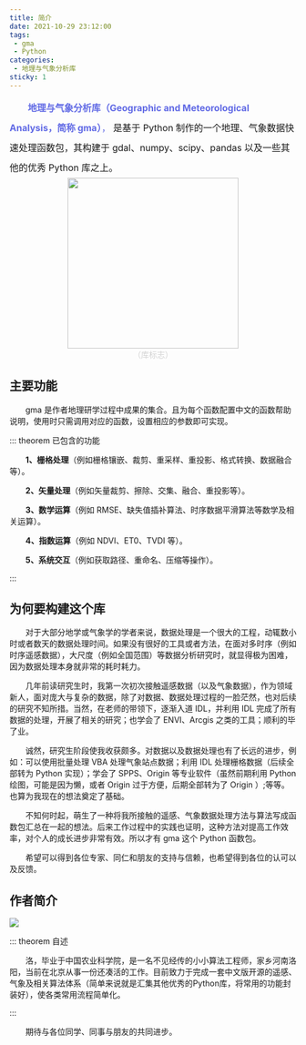 ```yaml
---
title: 简介
date: 2021-10-29 23:12:00
tags:
 - gma
 - Python
categories:
 - 地理与气象分析库
sticky: 1
---
```


<font color="#616AE5" size=3.5 style="line-height: 35px;">
&emsp;&emsp;<strong>地理与气象分析库（Geographic and Meteorological Analysis，简称 gma）</strong>，
</font>
<font size=3.5 style="line-height: 35px">
是基于 Python 制作的一个地理、气象数据快速处理函数包，其构建于 gdal、numpy、scipy、pandas 以及一些其他的优秀 Python 库之上。
</font>

<!-- more -->

<div align="center"><img width='300px' height='300px' src="/geoncs/images/Logo.svg"></div>
<font color="#D3D3D3" >
<div style="text-align:center;">（库标志）</div>
</font>

## 主要功能

&emsp;&emsp;gma 是作者地理研学过程中成果的集合。且为每个函数配置中文的函数帮助说明，使用时只需调用对应的函数，设置相应的参数即可实现。

::: theorem 已包含的功能

&emsp;&emsp;**1、栅格处理**（例如栅格镶嵌、裁剪、重采样、重投影、格式转换、数据融合等）。

&emsp;&emsp;**2、矢量处理**（例如矢量裁剪、擦除、交集、融合、重投影等）。

&emsp;&emsp;**3、数学运算**（例如 RMSE、缺失值插补算法、时序数据平滑算法等数学及相关运算）。

&emsp;&emsp;**4、指数运算**（例如 NDVI、ET0、TVDI 等）。

&emsp;&emsp;**5、系统交互**（例如获取路径、重命名、压缩等操作）。

:::


## 为何要构建这个库

&emsp;&emsp;对于大部分地学或气象学的学者来说，数据处理是一个很大的工程，动辄数小时或者数天的数据处理时间。如果没有很好的工具或者方法，在面对多时序（例如时序遥感数据），大尺度（例如全国范围）等数据分析研究时，就显得极为困难，因为数据处理本身就非常的耗时耗力。

&emsp;&emsp;几年前读研究生时，我第一次初次接触遥感数据（以及气象数据），作为领域新人，面对庞大与复杂的数据，除了对数据、数据处理过程的一脸茫然，也对后续的研究不知所措。当然，在老师的带领下，逐渐入道 IDL，并利用 IDL 完成了所有数据的处理，开展了相关的研究；也学会了 ENVI、Arcgis 之类的工具；顺利的毕了业。

&emsp;&emsp;诚然，研究生阶段使我收获颇多。对数据以及数据处理也有了长远的进步，例如：可以使用批量处理 VBA 处理气象站点数据；利用 IDL 处理栅格数据（后续全部转为 Python 实现）；学会了 SPPS、Origin 等专业软件（虽然前期利用 Python 绘图，可能是因为懒，或者 Origin 过于方便，后期全部转为了 Origin ）;等等。也算为我现在的想法奠定了基础。

&emsp;&emsp;不知何时起，萌生了一种将我所接触的遥感、气象数据处理方法与算法写成函数包汇总在一起的想法。后来工作过程中的实践也证明，这种方法对提高工作效率，对个人的成长进步非常有效。所以才有 gma 这个 Python 函数包。

&emsp;&emsp;希望可以得到各位专家、同仁和朋友的支持与信赖，也希望得到各位的认可以及反馈。

## 作者简介

![](https://s2.loli.net/2021/12/31/aCJlBTGrkQDoxUL.png)

::: theorem 自述

&emsp;&emsp;洛，毕业于中国农业科学院，是一名不见经传的小小算法工程师，家乡河南洛阳，当前在北京从事一份还凑活的工作。目前致力于完成一套中文版开源的遥感、气象及相关算法体系（简单来说就是汇集其他优秀的Python库，将常用的功能封装好），使各类常用流程简单化。

:::

&emsp;&emsp;期待与各位同学、同事与朋友的共同进步。



